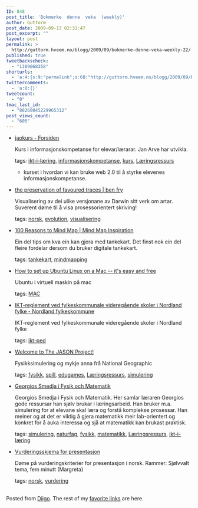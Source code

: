 ```yaml
---
ID: 848
post_title: 'Bokmerke  denne  veka  (weekly)'
author: Guttorm
post_date: 2009-09-13 02:32:47
post_excerpt: ""
layout: post
permalink: >
  http://guttorm.hveem.no/blogg/2009/09/bokmerke-denne-veka-weekly-22/
published: true
tweetbackscheck:
  - "1309068358"
shorturls:
  - 'a:4:{s:9:"permalink";s:68:"http://guttorm.hveem.no/blogg/2009/09/bokmerke-denne-veka-weekly-22/";s:7:"tinyurl";s:25:"http://tinyurl.com/o56lfg";s:4:"isgd";s:18:"http://is.gd/3cIWs";s:5:"bitly";s:19:"http://bit.ly/KHKCe";}'
twittercomments:
  - 'a:0:{}'
tweetcount:
  - "0"
tmac_last_id:
  - "88260845229965312"
post_views_count:
  - "605"
---
```

<ul class='diigo-linkroll'><li><p class='diigo-link'><a rel='nofollow' href='http://jaokurs.wikispaces.com/Forsiden'>jaokurs - Forsiden</a></p><p class='diigo-description'>Kurs i informasjonskompetanse for elevar/lærarar. Jan Arve har utvikla.</p><p class='diigo-tags'><a style='color:#000 !important;text-decoration:none !important;' href='http://www.diigo.com/cloud/guttorm1979'>tags</a>: <a href='http://www.diigo.com/user/guttorm1979/ikt-i-læring'>ikt-i-læring</a>, <a href='http://www.diigo.com/user/guttorm1979/informasjonskompetanse'>informasjonskompetanse</a>, <a href='http://www.diigo.com/user/guttorm1979/kurs'>kurs</a>, <a href='http://www.diigo.com/user/guttorm1979/Læringsressurs'>Læringsressurs</a></p><ul class='diigo-highlights'><li><div class="content">kurset i hvordan vi kan bruke web 2.0 til å styrke elevenes informasjonskompetanse.</div></li></ul></li><li><p class='diigo-link'><a rel='nofollow' href='http://benfry.com/traces'>the preservation of favoured traces | ben fry</a></p><p class='diigo-description'>Visualisering av dei ulike versjonane av Darwin sitt verk om artar. Suverent døme til å visa prosessorientert skriving!</p><p class='diigo-tags'><a style='color:#000 !important;text-decoration:none !important;' href='http://www.diigo.com/cloud/guttorm1979'>tags</a>: <a href='http://www.diigo.com/user/guttorm1979/norsk'>norsk</a>, <a href='http://www.diigo.com/user/guttorm1979/evolution'>evolution</a>, <a href='http://www.diigo.com/user/guttorm1979/visualisering'>visualisering</a></p></li><li><p class='diigo-link'><a rel='nofollow' href='http://www.mindmapinspiration.com/100-reasons-to-mind-map-paul-foreman'>100 Reasons to Mind Map | Mind Map Inspiration</a></p><p class='diigo-description'>Ein del tips om kva ein kan gjera med tankekart. Det finst nok ein del fleire fordelar dersom du bruker digitale tankekart.</p><p class='diigo-tags'><a style='color:#000 !important;text-decoration:none !important;' href='http://www.diigo.com/cloud/guttorm1979'>tags</a>: <a href='http://www.diigo.com/user/guttorm1979/tankekart'>tankekart</a>, <a href='http://www.diigo.com/user/guttorm1979/mindmapping'>mindmapping</a></p></li><li><p class='diigo-link'><a rel='nofollow' href='http://www.tuaw.com/2009/09/07/how-to-set-up-ubuntu-linux-on-a-mac-its-easy-and-free'>How to set up Ubuntu Linux on a Mac -- it's easy and free</a></p><p class='diigo-description'>Ubuntu i virtuell maskin på mac</p><p class='diigo-tags'><a style='color:#000 !important;text-decoration:none !important;' href='http://www.diigo.com/cloud/guttorm1979'>tags</a>: <a href='http://www.diigo.com/user/guttorm1979/MAC'>MAC</a></p></li><li><p class='diigo-link'><a rel='nofollow' href='http://www.nfk.no/artikkel.aspx?AId=10894&MId1=138&MId2=1783&MId3=1856&back=1'>IKT-reglement ved fylkeskommunale videregående skoler i Nordland fylke - Nordland fylkeskommune</a></p><p class='diigo-description'>IKT-reglement ved fylkeskommunale videregående skoler i Nordland fylke</p><p class='diigo-tags'><a style='color:#000 !important;text-decoration:none !important;' href='http://www.diigo.com/cloud/guttorm1979'>tags</a>: <a href='http://www.diigo.com/user/guttorm1979/ikt-ped'>ikt-ped</a></p></li><li><p class='diigo-link'><a rel='nofollow' href='http://www.jason.org/public/home.aspx'>Welcome to The JASON Project!</a></p><p class='diigo-description'>Fysikksimulering og mykje anna frå National Geographic</p><p class='diigo-tags'><a style='color:#000 !important;text-decoration:none !important;' href='http://www.diigo.com/cloud/guttorm1979'>tags</a>: <a href='http://www.diigo.com/user/guttorm1979/fysikk'>fysikk</a>, <a href='http://www.diigo.com/user/guttorm1979/spill'>spill</a>, <a href='http://www.diigo.com/user/guttorm1979/edugames'>edugames</a>, <a href='http://www.diigo.com/user/guttorm1979/Læringsressurs'>Læringsressurs</a>, <a href='http://www.diigo.com/user/guttorm1979/simulering'>simulering</a></p></li><li><p class='diigo-link'><a rel='nofollow' href='http://www.georgiostheodoridis.se/sv/default.asp'>Georgios Smedja i Fysik och Matematik</a></p><p class='diigo-description'>Georgios Smedja i Fysik och Matematik. Her samlar læraren Georgios gode ressursar han sjølv brukar i læringsarbeid. Han bruker m.a. simulering for at elevane skal læra og forstå komplekse prosessar. Han meiner og at det er viktig å gjera matematikk meir lab-orientert og konkret for å auka interessa og sjå at matematikk kan brukast praktisk.</p><p class='diigo-tags'><a style='color:#000 !important;text-decoration:none !important;' href='http://www.diigo.com/cloud/guttorm1979'>tags</a>: <a href='http://www.diigo.com/user/guttorm1979/simulering'>simulering</a>, <a href='http://www.diigo.com/user/guttorm1979/naturfag'>naturfag</a>, <a href='http://www.diigo.com/user/guttorm1979/fysikk'>fysikk</a>, <a href='http://www.diigo.com/user/guttorm1979/matematikk'>matematikk</a>, <a href='http://www.diigo.com/user/guttorm1979/Læringsressurs'>Læringsressurs</a>, <a href='http://www.diigo.com/user/guttorm1979/ikt-i-læring'>ikt-i-læring</a></p></li><li><p class='diigo-link'><a rel='nofollow' href='http://docs.google.com/View?id=ddvmfcqx_47dhsmxmgd'>Vurderingsskjema for presentasjon</a></p><p class='diigo-description'>Døme på vurderingskriterier for presentasjon i norsk. Rammer: Sjølvvalt tema, fem minutt (Margreta)</p><p class='diigo-tags'><a style='color:#000 !important;text-decoration:none !important;' href='http://www.diigo.com/cloud/guttorm1979'>tags</a>: <a href='http://www.diigo.com/user/guttorm1979/norsk'>norsk</a>, <a href='http://www.diigo.com/user/guttorm1979/vurdering'>vurdering</a></p></li></ul><br />Posted from <a href='http://www.diigo.com'>Diigo</a>. The rest of my <a href='http://www.diigo.com/user/guttorm1979'>favorite links</a> are here.